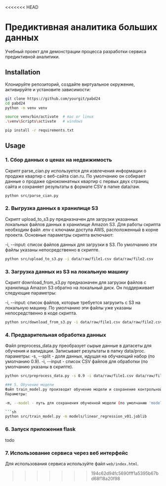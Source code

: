 <<<<<<< HEAD
# Предиктивная аналитика больших данных

Учебный проект для демонстрации процесса разработки сервиса предиктивной аналитики. 


## Installation 

Клонируйте репозиторий, создайте виртуальное окружение, активируйте и установите зависимости:  

```sh
git clone https://github.com/yourgit/pabd24
cd pabd24
python -m venv venv

source venv/bin/activate  # mac or linux
.\venv\Scripts\activate   # windows

pip install -r requirements.txt
```

## Usage

### 1. Сбор данных о ценах на недвижимость 
Скрипт parse_cian.py используется для извлечения информации о продаже квартир с веб-сайта cian.ru. По умолчанию он собирает данные о продаже однокомнатных квартир с первых двух страниц сайта и сохраняет результаты в формате CSV в папке data/raw.
```sh
python src/parse_cian.py
```


### 2. Выгрузка данных в хранилище S3 

Скрипт upload_to_s3.py предназначен для загрузки указанных локальных файлов данных в хранилище Amazon S3. Для работы скрипта необходим файл .env с ключами доступа AWS, расположенный в корне проекта. Основные параметры скрипта включают:

-i, --input: список файлов данных для загрузки в S3. По умолчанию эти файлы указаны непосредственно в скрипте.
```sh
python src/upload_to_s3.py -i data/raw/file1.csv data/raw/file2.csv
``` 

### 3. Загрузка данных из S3 на локальную машину  
Скрипт download_from_s3.py предназначен для загрузки файлов с хранилища Amazon S3 обратно на локальный диск. Он поддерживает следующие параметры:

-i, --input: список файлов, которые требуется загрузить с S3 на локальную машину. По умолчанию эти файлы уже указаны непосредственно в коде скрипта.

```sh
python src/download_from_s3.py -i data/raw/file1.csv data/raw/file2.csv
``` 
### 4. Предварительная обработка данных  
Файл preprocess_data.py преобразует сырые данные в датасеты для обучения и валидации. Записывает результаты в папку data/proc.
параметры:
-s, --split - доля данных, идущая на обучающий набор (по умолчанию 0.9).
-i, --input - список CSV файлов для обработки (по умолчанию указаны в скрипте).

```sh
python src/preprocess_data.py -s 0.9 -i data/raw/file1.csv data/raw/file2.csv``` 

### 5. Обучение модели 
Файл train_model.py производит обучение модели и сохранение контрольной точки. Для предсказания цены недвижимости используется линейная регрессия. Модель обучается на данных о площади квартиры и её цене.
Параметры:

-m, --model - путь для сохранения обученной модели (по умолчанию 'models/linear_regression_v01.joblib').

```sh
python src/train_model.py -m models/linear_regression_v01.joblib
``` 


### 6. Запуск приложения flask 

todo

### 7. Использование сервиса через веб интерфейс 

Для использования сервиса используйте файл `web/index.html`.  

>>>>>>> 194c62d94fc5690fff1a5395b67bd68f18a20f98
